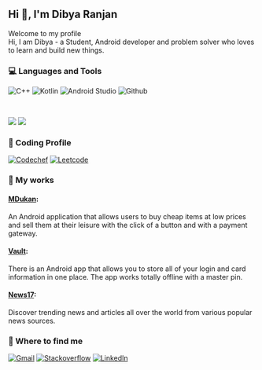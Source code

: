 
## Hi 👋, I'm Dibya Ranjan

Welcome to my profile <br/>
Hi, I am Dibya - a Student, Android developer and problem solver who loves to learn and build new things.


### 💻  Languages and Tools 

![C++](https://img.shields.io/badge/C%2B%2B-00599C?style=for-the-badge&logo=c%2B%2B&logoColor=white) 
![Kotlin](https://img.shields.io/badge/Kotlin-0095D5?&style=for-the-badge&logo=kotlin&logoColor=white) 
![Android Studio](https://img.shields.io/badge/Android-3DDC84?style=for-the-badge&logo=android&logoColor=white)
![Github](https://img.shields.io/badge/GitHub-100000?style=for-the-badge&logo=github&logoColor=white)


<br/>

![](https://github-readme-stats.vercel.app/api?username=emzm17&theme=react&hide_border=false&include_all_commits=false&count_private=false) 
![](https://github-readme-stats.vercel.app/api/top-langs/?username=emzm17&theme=react&hide_border=false&include_all_commits=false&count_private=false&layout=compact)

### 👩‍ Coding Profile
[![Codechef](https://img.shields.io/badge/Codechef-%23B92B27.svg?&style=for-the-badge&logo=Codechef&logoColor=white)](https://www.codechef.com/users/preacher17) [![Leetcode](https://img.shields.io/badge/-LeetCode-FFA116?style=for-the-badge&logo=LeetCode&logoColor=black)](https://leetcode.com/go_jeff/) 

### 🔨 My works
####  [MDukan](https://github.com/emzm17/MDukan): <br>
An Android application that allows users to buy cheap items at low prices and sell them at their leisure with the click of a button and with a payment gateway.

####  [Vault](https://github.com/emzm17/Vault): <br>
There is an Android app that allows you to store all of your login and card information in one place. The app works totally offline with a master pin.

####  [News17](https://github.com/emzm17/News17): <br>
Discover trending news and articles all over the world from various popular news sources.




### 🔭 Where to find me
[![Gmail](https://img.shields.io/badge/Gmail-D14836?style=for-the-badge&logo=gmail&logoColor=white)](mailto:dibya172000@gmail.com) [![Stackoverflow](https://img.shields.io/badge/Stack_Overflow-FE7A16?style=for-the-badge&logo=stack-overflow&logoColor=white)](https://stackoverflow.com/users/15633608/dibya-ranjan) [![LinkedIn](https://img.shields.io/badge/LinkedIn-0077B5?style=for-the-badge&logo=linkedin&logoColor=white)](https://www.linkedin.com/in/dibyaranjan-barwa-8b7b90166/) 


